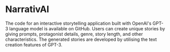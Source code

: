 # NarrativAI
The code for an interactive storytelling application built with OpenAI's GPT-3 language model is available on GitHub. Users can create unique stories by giving prompts, protagonist details, genre, story length, and other characteristics. The generated stories are developed by utilising the text creation features of GPT-3.
